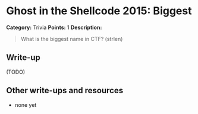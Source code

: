 # Ghost in the Shellcode 2015: Biggest

**Category:** Trivia
**Points:** 1
**Description:**

> What is the biggest name in CTF? (strlen)

## Write-up

(TODO)

## Other write-ups and resources

* none yet
